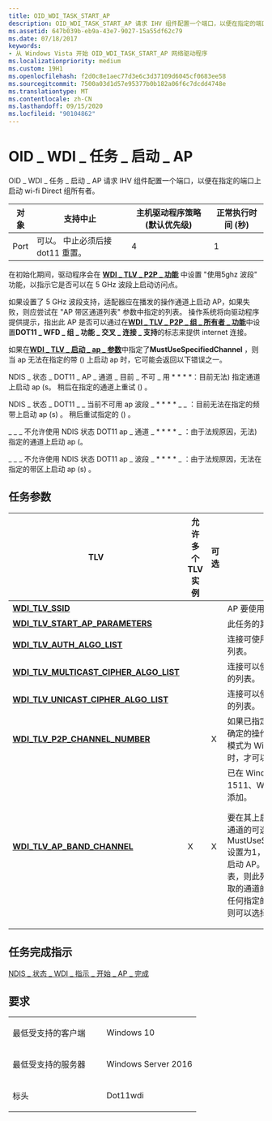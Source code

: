 ```yaml
---
title: OID_WDI_TASK_START_AP
description: OID_WDI_TASK_START_AP 请求 IHV 组件配置一个端口，以便在指定的端口上启动 Wi-fi Direct 组所有者。
ms.assetid: 647b039b-eb9a-43e7-9027-15a55df62c79
ms.date: 07/18/2017
keywords:
- 从 Windows Vista 开始 OID_WDI_TASK_START_AP 网络驱动程序
ms.localizationpriority: medium
ms.custom: 19H1
ms.openlocfilehash: f2d0c8e1aec77d3e6c3d37109d6045cf0683ee58
ms.sourcegitcommit: 7500a03d1d57e95377b0b182a06f6c7dcdd4748e
ms.translationtype: MT
ms.contentlocale: zh-CN
ms.lasthandoff: 09/15/2020
ms.locfileid: "90104862"
---
```

# <a name="oid_wdi_task_start_ap"></a>OID \_ WDI \_ 任务 \_ 启动 \_ AP


OID \_ WDI \_ 任务 \_ 启动 \_ AP 请求 IHV 组件配置一个端口，以便在指定的端口上启动 wi-fi Direct 组所有者。

| 对象 | 支持中止                                     | 主机驱动程序策略 (默认优先级)  | 正常执行时间 (秒)  |
|--------|---------------------------------------------------|---------------------------------------|---------------------------------|
| Port   | 可以。 中止必须后接 dot11 重置。 | 4                                     | 1                               |

 

在初始化期间，驱动程序会在 [**WDI \_ TLV \_ P2P \_ 功能**](./wdi-tlv-p2p-capabilities.md) 中设置 "使用5ghz 波段" 功能，以指示它是否可以在 5 GHz 波段上启动访问点。

如果设置了 5 GHz 波段支持，适配器应在播发的操作通道上启动 AP，如果失败，则应尝试在 "AP 带区通道列表" 参数中指定的列表。 操作系统将向驱动程序提供提示，指出此 AP 是否可以通过在[**WDI \_ TLV \_ P2P \_ 组 \_ 所有者 \_ 功能**](./wdi-tlv-p2p-group-owner-capability.md)中设置**DOT11 \_ WFD \_ 组 \_ 功能 \_ 交叉 \_ 连接 \_ 支持**的标志来提供 internet 连接。

如果在[**WDI \_ TLV \_ 启动 \_ ap \_ 参数**](./wdi-tlv-start-ap-parameters.md)中指定了**MustUseSpecifiedChannel** ，则当 ap 无法在指定的带 () 上启动 ap 时，它可能会返回以下错误之一。

NDIS \_ 状态 \_ DOT11 \_ AP \_ 通道 \_ 目前 \_ 不可 \_ 用 * * * *：目前无法) 指定通道上启动 ap (s。 稍后在指定的通道上重试 () 。

NDIS \_ 状态 \_ DOT11 \_ \_ 当前不可用 ap 波段 \_ * * * * \_ \_ ：目前无法在指定的频带上启动 ap (s) 。 稍后重试指定的 () 。

\_ \_ \_ 不允许使用 NDIS 状态 DOT11 ap \_ 通道 \_ * * * * \_ ：由于法规原因，无法) 指定的通道上启动 ap (。

\_ \_ \_ 不允许使用 NDIS 状态 DOT11 ap \_ 波段 \_ * * * * \_ ：由于法规原因，无法在指定的带区上启动 ap (s) 。


 

## <a name="task-parameters"></a>任务参数


<table>
<colgroup>
<col width="25%" />
<col width="25%" />
<col width="25%" />
<col width="25%" />
</colgroup>
<thead>
<tr class="header">
<th>TLV</th>
<th>允许多个 TLV 实例</th>
<th>可选</th>
<th>说明</th>
</tr>
</thead>
<tbody>
<tr class="odd">
<td><a href="/windows-hardware/drivers/network/wdi-tlv-ssid-list" data-raw-source="[&lt;strong&gt;WDI_TLV_SSID&lt;/strong&gt;](./wdi-tlv-ssid-list.md)"><strong>WDI_TLV_SSID</strong></a></td>
<td></td>
<td></td>
<td>AP 要使用的 SSID。</td>
</tr>
<tr class="even">
<td><a href="/windows-hardware/drivers/network/wdi-tlv-start-ap-parameters" data-raw-source="[&lt;strong&gt;WDI_TLV_START_AP_PARAMETERS&lt;/strong&gt;](./wdi-tlv-start-ap-parameters.md)"><strong>WDI_TLV_START_AP_PARAMETERS</strong></a></td>
<td></td>
<td></td>
<td>此任务的其他参数。</td>
</tr>
<tr class="odd">
<td><a href="/windows-hardware/drivers/network/wdi-tlv-auth-algo-list" data-raw-source="[&lt;strong&gt;WDI_TLV_AUTH_ALGO_LIST&lt;/strong&gt;](./wdi-tlv-auth-algo-list.md)"><strong>WDI_TLV_AUTH_ALGO_LIST</strong></a></td>
<td></td>
<td></td>
<td>连接可使用的身份验证算法的列表。</td>
</tr>
<tr class="even">
<td><a href="/windows-hardware/drivers/network/wdi-tlv-multicast-cipher-algo-list" data-raw-source="[&lt;strong&gt;WDI_TLV_MULTICAST_CIPHER_ALGO_LIST&lt;/strong&gt;](./wdi-tlv-multicast-cipher-algo-list.md)"><strong>WDI_TLV_MULTICAST_CIPHER_ALGO_LIST</strong></a></td>
<td></td>
<td></td>
<td>连接可以使用的多播密码算法的列表。</td>
</tr>
<tr class="odd">
<td><a href="/windows-hardware/drivers/network/wdi-tlv-unicast-cipher-algo-list" data-raw-source="[&lt;strong&gt;WDI_TLV_UNICAST_CIPHER_ALGO_LIST&lt;/strong&gt;](./wdi-tlv-unicast-cipher-algo-list.md)"><strong>WDI_TLV_UNICAST_CIPHER_ALGO_LIST</strong></a></td>
<td></td>
<td></td>
<td>连接可以使用的多播密码算法的列表。</td>
</tr>
<tr class="even">
<td><a href="/windows-hardware/drivers/network/wdi-tlv-p2p-channel-number" data-raw-source="[&lt;strong&gt;WDI_TLV_P2P_CHANNEL_NUMBER&lt;/strong&gt;](./wdi-tlv-p2p-channel-number.md)"><strong>WDI_TLV_P2P_CHANNEL_NUMBER</strong></a></td>
<td></td>
<td>X</td>
<td>如果已指定，则定义组构成中确定的操作通道。 仅当运行模式为 Wi-fi Direct 中转时，才可以指定此项。</td>
</tr>
<tr class="odd">
<td><a href="/windows-hardware/drivers/network/wdi-tlv-ap-band-channel" data-raw-source="[&lt;strong&gt;WDI_TLV_AP_BAND_CHANNEL&lt;/strong&gt;](./wdi-tlv-ap-band-channel.md)"><strong>WDI_TLV_AP_BAND_CHANNEL</strong></a></td>
<td>X</td>
<td>X</td>
<td>已在 Windows 10 版本1511、WDI 版本1.0.10 中添加。
<p>要在其上启动访问点的带区和通道的可选列表。 如果 MustUseSpecifiedChannels 设置为1，则只能从此列表中启动 AP。 如果未设置此列表，则此列表应是固件可以选取的通道的建议，如果不能在任何指定的通道上启动 AP，则可以选择另一个通道。</p></td>
</tr>
</tbody>
</table>

 

## <a name="task-completion-indication"></a>任务完成指示


[NDIS \_ 状态 \_ WDI \_ 指示 \_ 开始 \_ AP \_ 完成](ndis-status-wdi-indication-start-ap-complete.md)

<a name="requirements"></a>要求
------------

<table>
<colgroup>
<col width="50%" />
<col width="50%" />
</colgroup>
<tbody>
<tr class="odd">
<td><p>最低受支持的客户端</p></td>
<td><p>Windows 10</p></td>
</tr>
<tr class="even">
<td><p>最低受支持的服务器</p></td>
<td><p>Windows Server 2016</p></td>
</tr>
<tr class="odd">
<td><p>标头</p></td>
<td>Dot11wdi</td>
</tr>
</tbody>
</table>

